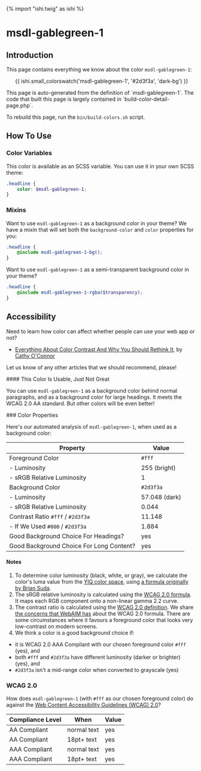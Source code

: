 {% import "ishi.twig" as ishi %}
# msdl-gablegreen-1

## Introduction

This page contains everything we know about the color `msdl-gablegreen-1`:

<div class="grid">
    <div class="cell">
        <div class="swatch">
            <ul>
                {{ ishi.small_colorswatch('msdl-gablegreen-1', '#2d3f3a', 'dark-bg') }}
            </ul>
        </div>
    </div>
</div>

<div class="callout callout--info" markdown="1">
This page is auto-generated from the definition of `msdl-gablegreen-1`. The code that built this page is largely contained in `build-color-detail-page.php`.

To rebuild this page, run the `bin/build-colors.sh` script.
</div>

## How To Use

### Color Variables

This color is available as an SCSS variable. You can use it in your own SCSS theme:

```scss
.headline {
    color: $msdl-gablegreen-1;
}
```

### Mixins

Want to use `msdl-gablegreen-1` as a background color in your theme? We have a mixin that will set both the `background-color` and `color` properties for you:

```scss
.headline {
    @include msdl-gablegreen-1-bg();
}
```

Want to use `msdl-gablegreen-1` as a semi-transparent background color in your theme?

```scss
.headline {
    @include msdl-gablegreen-1-rgba($transparency);
}
```

## Accessibility

Need to learn how color can affect whether people can use your web app or not?

* [Everything About Color Contrast And Why You Should Rethink It](https://www.smashingmagazine.com/2014/10/color-contrast-tips-and-tools-for-accessibility/), by [Cathy O'Connor](http://www.twitter.com/cagocon)

Let us know of any other articles that we should recommend, please!
<div class="callout callout--warning" markdown="1">
#### This Color Is Usable, Just Not Great

You can use `msdl-gablegreen-1` as a background color behind normal paragraphs, and as a background color for large headings. It meets the WCAG 2.0 AA standard. But other colors will be even better!
</div>
### Color Properties

Here's our automated analysis of `msdl-gablegreen-1`, when used as a background color:

Property | Value
---------|------
Foreground Color | `#fff`
- Luminosity | 255 (bright)
- sRGB Relative Luminosity | 1
Background Color | `#2d3f3a`
- Luminosity | 57.048 (dark)
- sRGB Relative Luminosity | 0.044
Contrast Ratio `#fff` / `#2d3f3a` | 11.148
- If We Used `#000` / `#2d3f3a` | 1.884
Good Background Choice For Headings? | yes
Good Background Choice For Long Content? | yes

#### Notes

1. To determine color luminosity (black, white, or gray), we calculate the color's luma value from the [YIQ color space](https://en.wikipedia.org/wiki/YIQ), using [a formula originally by Brian Suda](https://24ways.org/2010/calculating-color-contrast/).
1. The sRGB relative luminosity is calculated using the [WCAG 2.0 formula](https://www.w3.org/TR/WCAG20/#relativeluminancedef). It maps each RGB component onto a non-linear gamma 2.2 curve.
1. The contrast ratio is calculated using the [WCAG 2.0 definition](https://www.w3.org/TR/2008/REC-WCAG20-20081211/#contrast-ratiodef). We share [the concerns that WebAIM has](http://webaim.org/blog/wcag-2-1-feedback/) about the WCAG 2.0 formula. There are some circumstances where it favours a foreground color that looks very low-contrast on modern screens.
1. We think a color is a good background choice if:
  - it is WCAG 2.0 AAA Compliant with our chosen foreground color `#fff` (yes), and
  - both `#fff` and `#2d3f3a` have different luminosity (darker or brighter) (yes), and
  - `#2d3f3a` isn't a mid-range color when converted to grayscale (yes)

### WCAG 2.0

How does `msdl-gablegreen-1` (with `#fff` as our chosen foreground color) do against the [Web Content Accessibility Guidelines (WCAG) 2.0](https://www.w3.org/TR/WCAG20/)?

Compliance Level | When | Value
-----------------|------|------
AA Compliant | normal text | yes
AA Compliant | 18pt+ text | yes
AAA Compliant | normal text | yes
AAA Compliant | 18pt+ text | yes